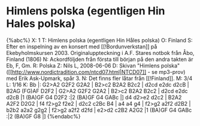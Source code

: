 # Himlens polska (egentligen Hin Hales polska)

{%abc%}
X: 1
T: Himlens polska (egentligen Hin Håles polska)
O: Finland
S: Efter en inspelning av en konsert med [[!Bordunverkstan]] på Ekebyholmskursen 2003. Originaluppteckning i A.F. Stares notbok från Åbo, Finland (1806)
N: Ackordföljden från första till början på den andra takten är Eb, F, Gm.
R: Polska
Z: Nils L, 2008-06-06
D: Skivan "Himlens polska" ([[http://www.nordictradition.com/ntcd07.html|NTCD07]] - se mp3-prov) med Erik Ask-Upmark, spår 3.
N: Det finns fler låtar från [[!Finland]].
M: 3/4
L: 1/16
K: Bb
|: G2>A2 G2F2 G2A2 | B2>c2 B2A2 B2c2 | d2cd e2dc d2cB | B2AG (FG)AF D2F2 |
G2>A2 G2F2 G2A2 | B2>c2 B2A2 B2c2 | d2cd e2dc d2cB |1 (BA)GF G4 D2F2 :|2 (BA)GF G4 GABc |]
d4 d2>e2 d2c2 | B2A2 A2F2 D2G2 | f4 f2>g2 f2e2 | d2c2 c2Bc B4 |
a4 a4 g4 | f2>g2 a2f2 d2B2 | b2b2 a2a2 g2g2 | f2>g2 a2f2 d2fd |
e2>d2 c2B2 A2G2 |1 (BA)GF G4 GABc :|2 (BA)GF G8 |]
{%endabc%}

